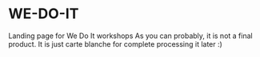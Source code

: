 # WE-DO-IT
Landing page for We Do It workshops
As you can probably, it is not a final product. It is just carte blanche for complete processing it later :)
